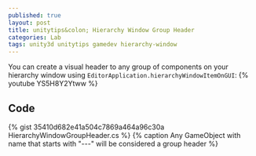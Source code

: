 ```yaml
---
published: true
layout: post
title: unitytips&colon; Hierarchy Window Group Header
categories: Lab
tags: unity3d unitytips gamedev hierarchy-window
---
```

You can create a visual header to any group of components on your hierarchy window using `EditorApplication.hierarchyWindowItemOnGUI`:
{% youtube YS5H8Y2Ytww %}

## Code
{% gist 35410d682e41a504c7869a464a96c30a HierarchyWindowGroupHeader.cs %}
{% caption Any GameObject with name that starts with "---" will be considered a group header %}